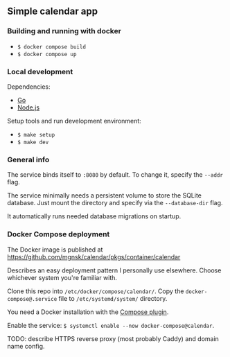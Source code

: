 ## Simple calendar app

### Building and running with docker

- `$ docker compose build`
- `$ docker compose up`

### Local development

Dependencies:

- [Go](https://go.dev/)
- [Node.js](https://nodejs.org/en)

Setup tools and run development environment:

- `$ make setup`
- `$ make dev`

### General info

The service binds itself to `:8080` by default. To change it, specify the `--addr` flag.

The service minimally needs a persistent volume to store the SQLite database.
Just mount the directory and specify via the `--database-dir` flag.

It automatically runs needed database migrations on startup.

### Docker Compose deployment

The Docker image is published at https://github.com/mgnsk/calendar/pkgs/container/calendar

Describes an easy deployment pattern I personally use elsewhere.
Choose whichever system you're familiar with.

Clone this repo into `/etc/docker/compose/calendar/`.
Copy the `docker-compose@.service` file to `/etc/systemd/system/` directory.

You need a Docker installation with the [Compose plugin](https://docs.docker.com/compose/install/linux/).

Enable the service: `$ systemctl enable --now docker-compose@calendar`.

TODO: describe HTTPS reverse proxy (most probably Caddy) and domain name config.
